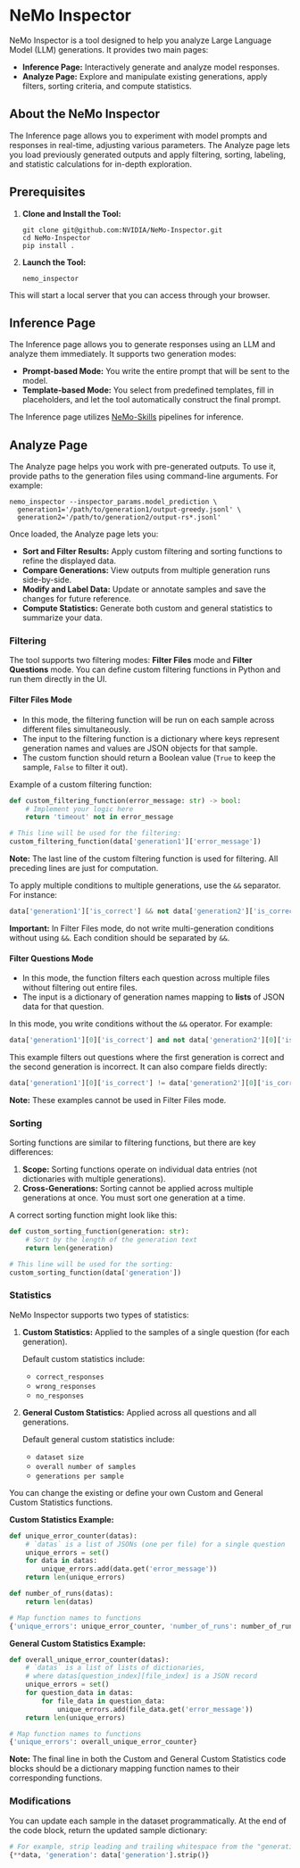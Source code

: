 # NeMo Inspector

NeMo Inspector is a tool designed to help you analyze Large Language Model (LLM) generations. It provides two main pages:

- **Inference Page:** Interactively generate and analyze model responses.
- **Analyze Page:** Explore and manipulate existing generations, apply filters, sorting criteria, and compute statistics.

## About the NeMo Inspector

The Inference page allows you to experiment with model prompts and responses in real-time, adjusting various parameters. The Analyze page lets you load previously generated outputs and apply filtering, sorting, labeling, and statistic calculations for in-depth exploration.

## Prerequisites

1. **Clone and Install the Tool:**
   ```shell
   git clone git@github.com:NVIDIA/NeMo-Inspector.git
   cd NeMo-Inspector
   pip install .
   ```

2. **Launch the Tool:**
   ```shell
   nemo_inspector
   ```

This will start a local server that you can access through your browser.

## Inference Page

The Inference page allows you to generate responses using an LLM and analyze them immediately. It supports two generation modes:

- **Prompt-based Mode:** You write the entire prompt that will be sent to the model.
- **Template-based Mode:** You select from predefined templates, fill in placeholders, and let the tool automatically construct the final prompt.

The Inference page utilizes [NeMo-Skills](https://github.com/NVIDIA/NeMo-Skills) pipelines for inference.

## Analyze Page

The Analyze page helps you work with pre-generated outputs. To use it, provide paths to the generation files using command-line arguments. For example:

```shell
nemo_inspector --inspector_params.model_prediction \
  generation1='/path/to/generation1/output-greedy.jsonl' \
  generation2='/path/to/generation2/output-rs*.jsonl'
```
Once loaded, the Analyze page lets you:

- **Sort and Filter Results:** Apply custom filtering and sorting functions to refine the displayed data.
- **Compare Generations:** View outputs from multiple generation runs side-by-side.
- **Modify and Label Data:** Update or annotate samples and save the changes for future reference.
- **Compute Statistics:** Generate both custom and general statistics to summarize your data.

### Filtering

The tool supports two filtering modes: **Filter Files** mode and **Filter Questions** mode. You can define custom filtering functions in Python and run them directly in the UI.

#### Filter Files Mode

- In this mode, the filtering function will be run on each sample across different files simultaneously.
- The input to the filtering function is a dictionary where keys represent generation names and values are JSON objects for that sample.
- The custom function should return a Boolean value (`True` to keep the sample, `False` to filter it out).

Example of a custom filtering function:

```python
def custom_filtering_function(error_message: str) -> bool:
    # Implement your logic here
    return 'timeout' not in error_message

# This line will be used for the filtering:
custom_filtering_function(data['generation1']['error_message'])
```

**Note:** The last line of the custom filtering function is used for filtering. All preceding lines are just for computation.

To apply multiple conditions to multiple generations, use the `&&` separator. For instance:

```python
data['generation1']['is_correct'] && not data['generation2']['is_correct']
```

**Important:** In Filter Files mode, do not write multi-generation conditions without using `&&`. Each condition should be separated by `&&`.

#### Filter Questions Mode

- In this mode, the function filters each question across multiple files without filtering out entire files.
- The input is a dictionary of generation names mapping to **lists** of JSON data for that question.

In this mode, you write conditions without the `&&` operator. For example:

```python
data['generation1'][0]['is_correct'] and not data['generation2'][0]['is_correct']
```

This example filters out questions where the first generation is correct and the second generation is incorrect. It can also compare fields directly:

```python
data['generation1'][0]['is_correct'] != data['generation2'][0]['is_correct']
```

**Note:** These examples cannot be used in Filter Files mode.

### Sorting

Sorting functions are similar to filtering functions, but there are key differences:

1. **Scope:** Sorting functions operate on individual data entries (not dictionaries with multiple generations).
2. **Cross-Generations:** Sorting cannot be applied across multiple generations at once. You must sort one generation at a time.

A correct sorting function might look like this:

```python
def custom_sorting_function(generation: str):
    # Sort by the length of the generation text
    return len(generation)

# This line will be used for the sorting:
custom_sorting_function(data['generation'])
```

### Statistics

NeMo Inspector supports two types of statistics:

1. **Custom Statistics:** Applied to the samples of a single question (for each generation).
   
   Default custom statistics include:
   - `correct_responses`
   - `wrong_responses`
   - `no_responses`

2. **General Custom Statistics:** Applied across all questions and all generations.  
   
   Default general custom statistics include:
   - `dataset size`
   - `overall number of samples`
   - `generations per sample`

You can change the existing or define your own Custom and General Custom Statistics functions.

**Custom Statistics Example:**

```python
def unique_error_counter(datas):
    # `datas` is a list of JSONs (one per file) for a single question
    unique_errors = set()
    for data in datas:
        unique_errors.add(data.get('error_message'))
    return len(unique_errors)

def number_of_runs(datas):
    return len(datas)

# Map function names to functions
{'unique_errors': unique_error_counter, 'number_of_runs': number_of_runs}
```

**General Custom Statistics Example:**

```python
def overall_unique_error_counter(datas):
    # `datas` is a list of lists of dictionaries, 
    # where datas[question_index][file_index] is a JSON record
    unique_errors = set()
    for question_data in datas:
        for file_data in question_data:
            unique_errors.add(file_data.get('error_message'))
    return len(unique_errors)

# Map function names to functions
{'unique_errors': overall_unique_error_counter}
```

**Note:** The final line in both the Custom and General Custom Statistics code blocks should be a dictionary mapping function names to their corresponding functions.

### Modifications

You can update each sample in the dataset programmatically. At the end of the code block, return the updated sample dictionary:

```python
# For example, strip leading and trailing whitespace from the "generation" field
{**data, 'generation': data['generation'].strip()}
```
